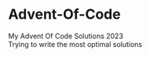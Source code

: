 # Advent-Of-Code
My Advent Of Code Solutions 2023                                                                 
Trying to write the most optimal solutions
